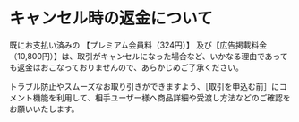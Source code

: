 # キャンセル時の返金について

既にお支払い済みの 【プレミアム会員料（324円）】
及び【広告掲載料金（10,800円）】は、取引がキャンセルになった場合など、いかなる理由であっても返金はおこなっておりませんので、あらかじめご了承ください。

トラブル防止やスムーズなお取り引きができますよう、［取引を申込む前］にコメント機能を利用して、相手ユーザー様へ商品詳細や受渡し方法などのご確認をお願いいたします。